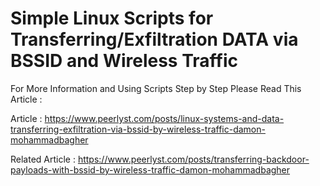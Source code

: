 # Simple Linux Scripts for Transferring/Exfiltration DATA via BSSID and Wireless Traffic

For More Information and Using Scripts Step by Step Please Read This Article :

Article : https://www.peerlyst.com/posts/linux-systems-and-data-transferring-exfiltration-via-bssid-by-wireless-traffic-damon-mohammadbagher

Related Article : https://www.peerlyst.com/posts/transferring-backdoor-payloads-with-bssid-by-wireless-traffic-damon-mohammadbagher

